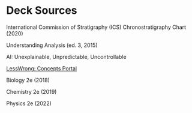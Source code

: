 # Deck Sources

International Commission of Stratigraphy (ICS) Chronostratigraphy Chart (2020)

Understanding Analysis (ed. 3, 2015)

AI: Unexplainable, Unpredictable, Uncontrollable

[LessWrong: Concepts Portal](https://www.lesswrong.com/tags/all)

Biology 2e (2018)

Chemistry 2e (2019)

Physics 2e (2022)
